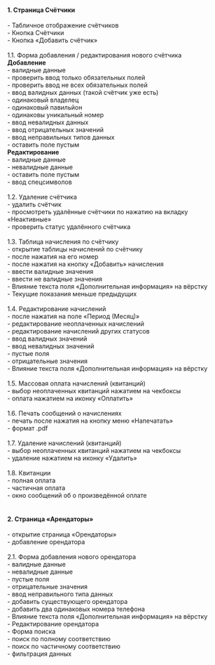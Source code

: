 
<h4>1. Страница Счётчики</h4>
- Табличное отображение счётчиков <br>
- Кнопка Счётчики<br>
- Кнопка «Добавить счётчик»<br><br>
1.1. Форма добавления / редактирования нового счётчика<br>
	<strong>Добавление</strong><br>
  - валидные данные<br>
		- проверить ввод только обязательных полей<br>
		- проверить ввод не всех обязательных полей<br>
	- ввод валидных данных (такой счётчик уже есть)<br>
		- одинаковый владелец<br>
		- одинаковый павильйон<br>
		- одинаковы уникальный номер<br>
	- ввод невалидных данных<br>
		- ввод отрицательных значений<br>
		- ввод неправильных типов данных<br>
		- оставить поле пустым<br>
	<strong>Редактирование</strong><br>
	- валидные данные<br>
	- невалидные данные<br>
		- оставить поле пустым<br>
		- ввод спецсимволов<br><br>
1.2. Удаление счётчика<br>
	- удалить счётчик<br>
	- просмотреть удалённые счётчики по нажатию на вкладку «Неактивные»<br>
	- проверить статус удалённого счётчика<br><br>
1.3. Таблица начисления по счётчику<br>
	- открытие таблицы начислений по счётчику <br>
  - после нажатия на его номер<br>
  - после нажатия на кнопку «Добавить» начисления<br>
	- ввести валидные значения<br>
	- ввести не валидные значения<br>
	- Влияние текста поля «Дополнительная информация» на вёрстку<br>
	- Текущие показания меньше предыдущих<br><br>
1.4. Редактирование начислений<br>
	- после нажатия на поле «Период (Месяц)»<br>
	- редактирование неоплаченных начислений<br>	
	- редактирование начислений других статусов<br>
	- ввод валидных значений<br>
	- ввод невалидных значений<br>
		- пустые поля<br>
		- отрицательные значения<br>
	- Влияние текста поля «Дополнительная информация» на вёрстку<br><br>
1.5. Массовая оплата начислений (квитанций)<br>
	- выбор неоплаченных квитанций нажатием на чекбоксы<br>
	- оплата нажатием на иконку «Оплатить»<br><br>
1.6. Печать сообщений о начислениях<br>
	- печать после нажатия на кнопку меню «Напечатать»<br>
	- формат .pdf<br><br>
1.7. Удаление начислений (квитанций)<br>
	- выбор неоплаченных квитанций нажатием на чекбоксы<br>
	- удаление нажатием на иконку «Удалить»<br><br>
1.8. Квитанции <br>
	- полная оплата <br>
	- частичная оплата <br>
	- окно сообщений об о произведённой оплате <br><br>

<h4>2. Страница «Арендаторы»</h4>
	- открытие страница «Орендаторы»<br>
	- добавление орендатора<br><br>
2.1. Форма добавления нового орендатора<br>
	- валидные данные<br>
	- невалидные данные<br>
		- пустые поля<br>
		- отрицательные значения<br>
		- ввод неправильного типа данных<br>
	- добавить существующего орендатора<br>
	- добавить два одинаковых номера телефона<br>
	- Влияние текста поля «Дополнительная информация» на вёрстку<br>
	- Редактирование орендатора<br>
	- Форма поиска<br>
		- поиск по полному соответствию<br>
		- поиск по частичному соответствию<br>
		- фильтрация данных<br>
